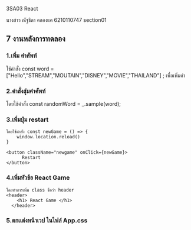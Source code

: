 3SA03 React 

นางสาว ณัฐธิดา คลองแค 
6210110747 section01

## 7 งานหลังการทดลอง

### 1.เพิ่ม คำศัพท์ 

ใช้คำสั่ง const word =["Hello","STREAM","MOUTAIN","DISNEY","MOVIE","THAILAND"] ; เพื่อเพิ่มคำ

### 2.คำสั่งสุ่มคำศัพท์
  โดยใช้คำสั่ง const randomWord = _.sample(word);

### 3.เพิ่มปุ่ม restart 
    โดยใช้คำสั่ง const newGame = () => {
        window.location.reload()
    }

    <button className="newgame" onClick={newGame}>
          Restart
    </button> 

### 4.เพิ่มหัวข้อ React Game
    โดยทำการเพิ่ม class ชื่อว่า header 
    <header>
        <h1> React Game </h1>
      </header>

### 5.ตกเเต่งหน้าเวป ในไฟล์ App.css
    
